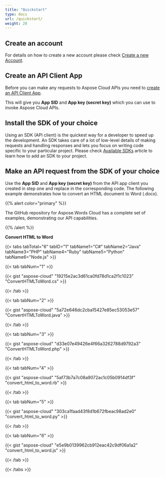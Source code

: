 ```yaml
---
title: "Quickstart"
type: docs
url: /quickstart/
weight: 20
---
```


## **Create an account**
For details on how to create a new account please check [Create a new Account](https://docs.aspose.cloud/display/storagecloud/Creating+and+Managing+Account).
## **Create an API Client App**
Before you can make any requests to Aspose Cloud APIs you need to [create an API Client App](https://docs.aspose.cloud/display/storagecloud/Create+New+App+and+Get+App+Key+and+SID).

This will give you **App SID** and **App key (secret key)** which you can use to invoke Aspose Cloud APIs.
## **Install the SDK of your choice**
Using an SDK (API client) is the quickest way for a developer to speed up the development. An SDK takes care of a lot of low-level details of making requests and handling responses and lets you focus on writing code specific to your particular project. Please check [Available SDKs](/available-sdks/) article to learn how to add an SDK to your project.
## **Make an API request from the SDK of your choice**
Use the **App SID** and **App key (secret key)** from the API app client you created in step one and replace in the corresponding code. The following example demonstrates how to convert an HTML document to Word (.docx).

{{% alert color="primary" %}} 

The GitHub repository for Aspose.Words Cloud has a complete set of examples, demonstrating our API capabilities.

{{% /alert %}} 

**Convert HTML to Word**

{{< tabs tabTotal="6" tabID="1" tabName1="C#" tabName2="Java" tabName3="PHP" tabName4="Ruby" tabName5="Python" tabName6="Node.js" >}}

{{< tab tabNum="1" >}}

{{< gist "aspose-cloud" "19215e2ac3d61ca0fd78d1ca2f1c1023" "ConvertHTMLToWord.cs" >}}

{{< /tab >}}

{{< tab tabNum="2" >}}

{{< gist "aspose-cloud" "5a72e646dc2cba15427e85ec53053e57" "ConvertHTMLToWord.java" >}}

{{< /tab >}}

{{< tab tabNum="3" >}}

{{< gist "aspose-cloud" "d33e07e49426e4f66a3262788d9792a3" "ConvertHTMLToWord.php" >}}

{{< /tab >}}

{{< tab tabNum="4" >}}

{{< gist "aspose-cloud" "5af73b7a7c08a9072ac1c05b0914df3f" "convert_html_to_word.rb" >}}

{{< /tab >}}

{{< tab tabNum="5" >}}

{{< gist "aspose-cloud" "303ca1faad43f8d1b672fbeac98ad2e0" "convert_html_to_word.py" >}}

{{< /tab >}}

{{< tab tabNum="6" >}}

{{< gist "aspose-cloud" "e5e9b0139962cb912eac42c9df06a1a2" "convert_html_to_word.js" >}}

{{< /tab >}}

{{< /tabs >}}
